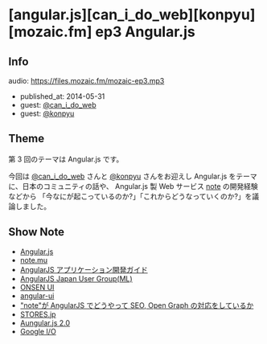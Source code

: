 # [angular.js][can_i_do_web][konpyu][mozaic.fm] ep3 Angular.js

## Info

audio: https://files.mozaic.fm/mozaic-ep3.mp3

- published_at: 2014-05-31
- guest: [@can_i_do_web](https://twitter.com/can_i_do_web)
- guest: [@konpyu](https://twitter.com/konpyu)


## Theme

第 3 回のテーマは Angular.js です。

今回は [@can_i_do_web](https://twitter.com/can_i_do_web) さんと [@konpyu](https://twitter.com/konpyu) さんをお迎えし Angular.js をテーマに、日本のコミュニティの話や、 Angular.js 製 Web サービス [note](https://note.mu/) の開発経験などから 「今なにが起こっているのか?」「これからどうなっていくのか?」を議論しました。


## Show Note

- [Angular.js](https://angularjs.org/)
- [note.mu](http://note.mu)
- [AngularJS アプリケーション開発ガイド](http://www.oreilly.co.jp/books/9784873116679/)
- [AngularJS Japan User Group(ML)](https://groups.google.com/forum/%23%21forum/angularjs-jp)
- [ONSEN UI](http://onsenui.io/)
- [angular-ui](http://angular-ui.github.io/)
- ["note"が AngularJS でどうやって SEO, Open Graph の対応をしているか](https://note.mu/wadako/n/n01733b19bc9c)
- [STORES.jp](http://stores.jp/)
- [Aungular.js 2.0](http://blog.angularjs.org/2014/03/angular-20.html)
- [Google I/O](https://www.google.com/events/io)

